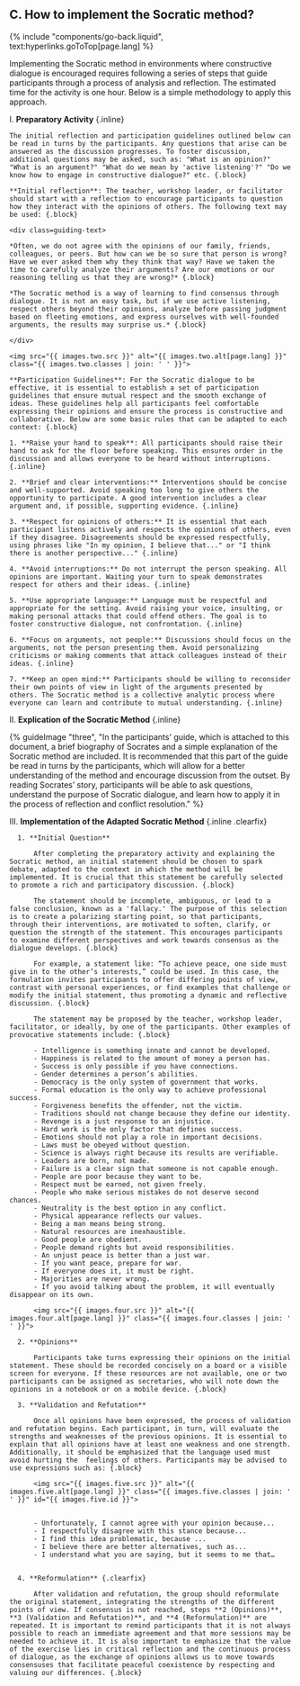## C. How to implement the Socratic method?
{% include "components/go-back.liquid", text:hyperlinks.goToTop[page.lang] %}

Implementing the Socratic method in environments where constructive dialogue is encouraged requires following a series of steps that guide participants through a process of analysis and reflection. The estimated time for the activity is one hour. Below is a simple methodology to apply this approach.

I.  **Preparatory Activity** {.inline}

    The initial reflection and participation guidelines outlined below can be read in turns by the participants. Any questions that arise can be answered as the discussion progresses. To foster discussion, additional questions may be asked, such as: "What is an opinion?" "What is an argument?" "What do we mean by 'active listening'?" "Do we know how to engage in constructive dialogue?" etc. {.block}

    **Initial reflection**: The teacher, workshop leader, or facilitator should start with a reflection to encourage participants to question how they interact with the opinions of others. The following text may be used: {.block}

    <div class=guiding-text>

    *Often, we do not agree with the opinions of our family, friends, colleagues, or peers. But how can we be so sure that person is wrong? Have we ever asked them why they think that way? Have we taken the time to carefully analyze their arguments? Are our emotions or our reasoning telling us that they are wrong?* {.block}

    *The Socratic method is a way of learning to find consensus through dialogue. It is not an easy task, but if we use active listening, respect others beyond their opinions, analyze before passing judgment based on fleeting emotions, and express ourselves with well-founded arguments, the results may surprise us.* {.block}

    </div>

    <img src="{{ images.two.src }}" alt="{{ images.two.alt[page.lang] }}" class="{{ images.two.classes | join: ' ' }}">

    **Participation Guidelines**: For the Socratic dialogue to be effective, it is essential to establish a set of participation guidelines that ensure mutual respect and the smooth exchange of ideas. These guidelines help all participants feel comfortable expressing their opinions and ensure the process is constructive and collaborative. Below are some basic rules that can be adapted to each context: {.block}

    1. **Raise your hand to speak**: All participants should raise their hand to ask for the floor before speaking. This ensures order in the discussion and allows everyone to be heard without interruptions. {.inline}

    2. **Brief and clear interventions:** Interventions should be concise and well-supported. Avoid speaking too long to give others the opportunity to participate. A good intervention includes a clear argument and, if possible, supporting evidence. {.inline}

    3. **Respect for opinions of others:** It is essential that each participant listens actively and respects the opinions of others, even if they disagree. Disagreements should be expressed respectfully, using phrases like "In my opinion, I believe that..." or "I think there is another perspective..." {.inline}

    4. **Avoid interruptions:** Do not interrupt the person speaking. All opinions are important. Waiting your turn to speak demonstrates respect for others and their ideas. {.inline}

    5. **Use appropriate language:** Language must be respectful and appropriate for the setting. Avoid raising your voice, insulting, or making personal attacks that could offend others. The goal is to foster constructive dialogue, not confrontation. {.inline}

    6. **Focus on arguments, not people:** Discussions should focus on the arguments, not the person presenting them. Avoid personalizing criticisms or making comments that attack colleagues instead of their ideas. {.inline}

    7. **Keep an open mind:** Participants should be willing to reconsider their own points of view in light of the arguments presented by others. The Socratic method is a collective analytic process where everyone can learn and contribute to mutual understanding. {.inline}

II. **Explication of the Socratic Method** {.inline}

   {% guideImage "three", "In the participants' guide, which is attached to this document, a brief biography of Socrates and a simple explanation of the Socratic method are included. It is recommended that this part of the guide be read in turns by the participants, which will allow for a better understanding of the method and encourage discussion from the outset. By reading Socrates’ story, participants will be able to ask questions, understand the purpose of Socratic dialogue, and learn how to apply it in the process of reflection and conflict resolution." %}


III.  **Implementation of the Adapted Socratic Method** {.inline .clearfix}

      1. **Initial Question**

          After completing the preparatory activity and explaining the Socratic method, an initial statement should be chosen to spark debate, adapted to the context in which the method will be implemented. It is crucial that this statement be carefully selected to promote a rich and participatory discussion. {.block}

          The statement should be incomplete, ambiguous, or lead to a false conclusion, known as a 'fallacy.' The purpose of this selection is to create a polarizing starting point, so that participants, through their interventions, are motivated to soften, clarify, or question the strength of the statement. This encourages participants to examine different perspectives and work towards consensus as the dialogue develops. {.block}

          For example, a statement like: “To achieve peace, one side must give in to the other’s interests,” could be used. In this case, the formulation invites participants to offer differing points of view, contrast with personal experiences, or find examples that challenge or modify the initial statement, thus promoting a dynamic and reflective discussion. {.block}

          The statement may be proposed by the teacher, workshop leader, facilitator, or ideally, by one of the participants. Other examples of provocative statements include: {.block}

          - Intelligence is something innate and cannot be developed.
          - Happiness is related to the amount of money a person has.
          - Success is only possible if you have connections.
          - Gender determines a person’s abilities.
          - Democracy is the only system of government that works.
          - Formal education is the only way to achieve professional success.
          - Forgiveness benefits the offender, not the victim.
          - Traditions should not change because they define our identity.
          - Revenge is a just response to an injustice.
          - Hard work is the only factor that defines success.
          - Emotions should not play a role in important decisions.
          - Laws must be obeyed without question.
          - Science is always right because its results are verifiable.
          - Leaders are born, not made.
          - Failure is a clear sign that someone is not capable enough.
          - People are poor because they want to be.
          - Respect must be earned, not given freely.
          - People who make serious mistakes do not deserve second chances.
          - Neutrality is the best option in any conflict.
          - Physical appearance reflects our values.
          - Being a man means being strong.
          - Natural resources are inexhaustible.
          - Good people are obedient.
          - People demand rights but avoid responsibilities.
          - An unjust peace is better than a just war.
          - If you want peace, prepare for war.
          - If everyone does it, it must be right.
          - Majorities are never wrong.
          - If you avoid talking about the problem, it will eventually disappear on its own.

          <img src="{{ images.four.src }}" alt="{{ images.four.alt[page.lang] }}" class="{{ images.four.classes | join: ' ' }}">

      2. **Opinions**

          Participants take turns expressing their opinions on the initial statement. These should be recorded concisely on a board or a visible screen for everyone. If these resources are not available, one or two participants can be assigned as secretaries, who will note down the opinions in a notebook or on a mobile device. {.block}

      3. **Validation and Refutation**

          Once all opinions have been expressed, the process of validation and refutation begins. Each participant, in turn, will evaluate the strengths and weaknesses of the previous opinions. It is essential to explain that all opinions have at least one weakness and one strength. Additionally, it should be emphasized that the language used must avoid hurting the  feelings of others. Participants may be advised to use expressions such as: {.block}

          <img src="{{ images.five.src }}" alt="{{ images.five.alt[page.lang] }}" class="{{ images.five.classes | join: ' ' }}" id="{{ images.five.id }}">


          - Unfortunately, I cannot agree with your opinion because...
          - I respectfully disagree with this stance because...
          - I find this idea problematic, because ...
          - I believe there are better alternatives, such as...
          - I understand what you are saying, but it seems to me that…


      4. **Reformulation** {.clearfix}

          After validation and refutation, the group should reformulate the original statement, integrating the strengths of the different points of view. If consensus is not reached, steps **2 (Opinions)**, **3 (Validation and Refutation)**, and **4 (Reformulation)** are repeated. It is important to remind participants that it is not always possible to reach an immediate agreement and that more sessions may be needed to achieve it. It is also important to emphasize that the value of the exercise lies in critical reflection and the continuous process of dialogue, as the exchange of opinions allows us to move towards consensuses that facilitate peaceful coexistence by respecting and valuing our differences. {.block}
